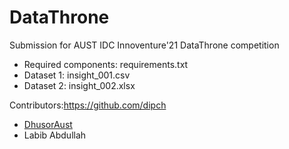 # DataThrone
 Submission for AUST IDC Innoventure'21 DataThrone competition

* Required components: requirements.txt
* Dataset 1: insight_001.csv
* Dataset 2: insight_002.xlsx

Contributors:https://github.com/dipch

* [DhusorAust](https://github.com/DhusorAust)
* Labib Abdullah
